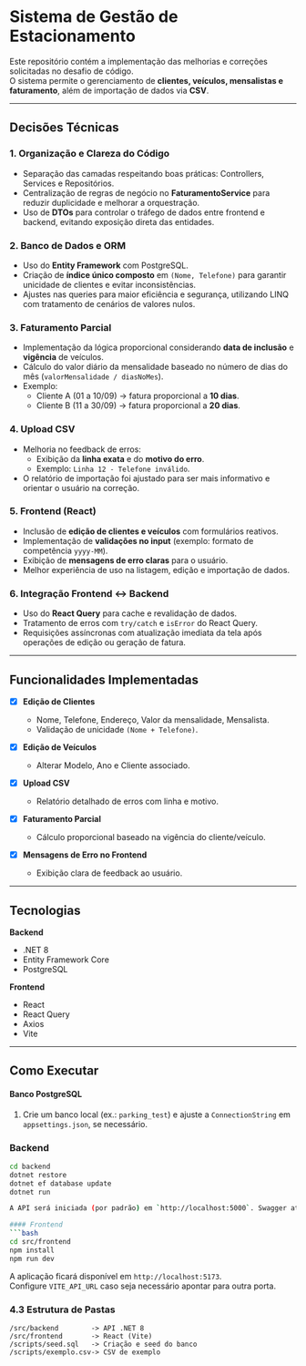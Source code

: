# Sistema de Gestão de Estacionamento

Este repositório contém a implementação das melhorias e correções solicitadas no desafio de código.  
O sistema permite o gerenciamento de **clientes, veículos, mensalistas e faturamento**, além de importação de dados via **CSV**.

---

## Decisões Técnicas

### 1. Organização e Clareza do Código
- Separação das camadas respeitando boas práticas: Controllers, Services e Repositórios.
- Centralização de regras de negócio no **FaturamentoService** para reduzir duplicidade e melhorar a orquestração.
- Uso de **DTOs** para controlar o tráfego de dados entre frontend e backend, evitando exposição direta das entidades.

### 2. Banco de Dados e ORM
- Uso do **Entity Framework** com PostgreSQL.
- Criação de **índice único composto** em `(Nome, Telefone)` para garantir unicidade de clientes e evitar inconsistências.
- Ajustes nas queries para maior eficiência e segurança, utilizando LINQ com tratamento de cenários de valores nulos.

### 3. Faturamento Parcial
- Implementação da lógica proporcional considerando **data de inclusão** e **vigência** de veículos.
- Cálculo do valor diário da mensalidade baseado no número de dias do mês (`valorMensalidade / diasNoMes`).
- Exemplo:
  - Cliente A (01 a 10/09) → fatura proporcional a **10 dias**.
  - Cliente B (11 a 30/09) → fatura proporcional a **20 dias**.

### 4. Upload CSV
- Melhoria no feedback de erros:
  - Exibição da **linha exata** e do **motivo do erro**.
  - Exemplo: `Linha 12 - Telefone inválido`.
- O relatório de importação foi ajustado para ser mais informativo e orientar o usuário na correção.

### 5. Frontend (React)
- Inclusão de **edição de clientes e veículos** com formulários reativos.
- Implementação de **validações no input** (exemplo: formato de competência `yyyy-MM`).
- Exibição de **mensagens de erro claras** para o usuário.
- Melhor experiência de uso na listagem, edição e importação de dados.

### 6. Integração Frontend ↔ Backend
- Uso do **React Query** para cache e revalidação de dados.
- Tratamento de erros com `try/catch` e `isError` do React Query.
- Requisições assíncronas com atualização imediata da tela após operações de edição ou geração de fatura.

---

## Funcionalidades Implementadas

- [x] **Edição de Clientes**
  - Nome, Telefone, Endereço, Valor da mensalidade, Mensalista.
  - Validação de unicidade `(Nome + Telefone)`.

- [x] **Edição de Veículos**
  - Alterar Modelo, Ano e Cliente associado.

- [x] **Upload CSV**
  - Relatório detalhado de erros com linha e motivo.

- [x] **Faturamento Parcial**
  - Cálculo proporcional baseado na vigência do cliente/veículo.

- [x] **Mensagens de Erro no Frontend**
  - Exibição clara de feedback ao usuário.

---

## Tecnologias

**Backend**
- .NET 8
- Entity Framework Core
- PostgreSQL

**Frontend**
- React
- React Query
- Axios
- Vite

---

## Como Executar
#### Banco PostgreSQL
1. Crie um banco local (ex.: `parking_test`) e ajuste a `ConnectionString` em `appsettings.json`, se necessário.  


### Backend
```bash
cd backend
dotnet restore
dotnet ef database update
dotnet run

A API será iniciada (por padrão) em `http://localhost:5000`. Swagger ativado em `/swagger`.  

#### Frontend
```bash
cd src/frontend
npm install
npm run dev
```
A aplicação ficará disponível em `http://localhost:5173`.  
Configure `VITE_API_URL` caso seja necessário apontar para outra porta.  

### 4.3 Estrutura de Pastas
```
/src/backend        -> API .NET 8
/src/frontend       -> React (Vite)
/scripts/seed.sql   -> Criação e seed do banco
/scripts/exemplo.csv-> CSV de exemplo
```

```

